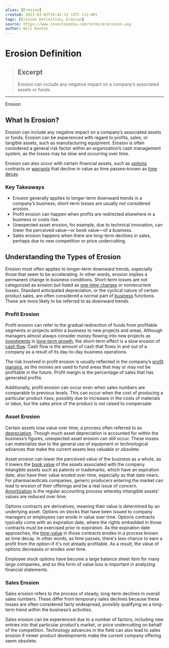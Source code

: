 ```yaml
---
alias: [Erosion]
created: 2021-03-02T19:42:13 (UTC +11:00)
tags: [Erosion Definition, Erosion]
source: https://www.investopedia.com/terms/e/erosion.asp
author: Will Kenton
---
```


# Erosion Definition

> ## Excerpt
> Erosion can include any negative impact on a company’s associated assets or funds.

---

Erosion
## What Is Erosion?

Erosion can include any negative impact on a company’s associated assets or funds. Erosion can be experienced with regard to profits, sales, or tangible assets, such as manufacturing equipment. Erosion is often considered a general risk factor within an organization’s cash management system, as the losses may be slow and occurring over time.

Erosion can also occur with certain financial assets, such as [options](https://www.investopedia.com/terms/o/optionscontract.asp) contracts or [warrants](https://www.investopedia.com/terms/w/warrant.asp) that decline in value as time passes–known as [time decay](https://www.investopedia.com/terms/t/timedecay.asp).

### Key Takeaways

-   Erosion generally applies to longer-term downward trends in a company’s business; short-term losses are usually not considered erosion.
-   Profit erosion can happen when profits are redirected elsewhere in a business or costs rise.
-   Unexpected asset erosion, for example, due to technical innovation, can lower the perceived value—or book value—of a business.
-   Sales erosion happens when there are long-term declines in sales, perhaps due to new competition or price undercutting. 

## Understanding the Types of Erosion

Erosion most often applies to longer-term downward trends, especially those that seem to be accelerating. In other words, erosion implies a permanent change in business conditions. Short-term losses are not categorized as erosion but listed as [one-time charges](https://www.investopedia.com/terms/o/one-time-charge.asp) or nonrecurrent losses. Standard anticipated depreciation, or the cyclical nature of certain product sales, are often considered a normal part of [business](https://www.investopedia.com/ask/answers/042215/how-does-performance-stock-market-affect-individual-businesses.asp) functions. These are more likely to be referred to as downward trends.

### Profit Erosion

Profit erosion can refer to the gradual redirection of funds from profitable segments or projects within a business to new projects and areas. Although managers almost always consider money flowing into new projects as [investments](https://www.investopedia.com/terms/i/investment.asp) in [long-term growth](https://www.investopedia.com/terms/l/longtermgrowth.asp), the short-term effect is a slow erosion of [cash flow](https://www.investopedia.com/terms/c/cashflow.asp). Cash flow is the amount of cash that flows in and out of a company as a result of its day-to-day business operations.

The risk involved in profit erosion is usually reflected in the company’s [profit margins](https://www.investopedia.com/terms/p/profitmargin.asp), as the monies are used to fund areas that may or may not be profitable in the future. Profit margin is the percentage of sales that has generated profits.

Additionally, profit erosion can occur even when sales numbers are comparable to previous levels. This can occur when the cost of producing a particular product rises, possibly due to increases in the costs of materials or labor, but the sales price of the product is not raised to compensate.

### Asset Erosion

Certain assets lose value over time; a process often referred to as [depreciation](https://www.investopedia.com/terms/d/depreciation.asp). Though much asset depreciation is accounted for within the business’s figures, unexpected asset erosion can still occur. These losses can materialize due to the general use of equipment or technological advances that make the current assets less valuable or obsolete.

Asset erosion can lower the perceived value of the business as a whole, as it lowers the [book value](https://www.investopedia.com/terms/b/bookvalue.asp) of the assets associated with the company. Intangible assets such as patents or trademarks, which have an expiration date, also have their value eroded over time, especially as that date nears. For pharmaceuticals companies, generic producers entering the market can lead to erosion of their offerings and be a real issue of concern. [Amortization](https://www.investopedia.com/terms/a/amortization.asp) is the regular accounting process whereby intangible assets' values are reduced over time.

Options contracts are derivatives, meaning their value is determined by an underlying asset. Options on stocks that have been issued to company managers or employees can erode in value over time. Options contracts typically come with an expiration date, where the rights embedded in those contracts must be exercised prior to expiration. As the expiration date approaches, the [time-value](https://www.investopedia.com/terms/t/timevalue.asp) in those contracts erodes in a process known as time decay. In other words, as time passes, there's less chance to earn a profit from the option–if it's not already profitable. As a result, the value of options decreases or erodes over time.

Employee stock options have become a large balance sheet item for many large companies, and so this form of value loss is important in analyzing financial statements.

### Sales Erosion

Sales erosion refers to the process of steady, long-term declines in overall sales numbers. These differ from temporary sales declines because these losses are often considered fairly widespread, possibly qualifying as a long-term trend within the business’s activities.

Sales erosion can be experienced due to a number of factors, including new entries into that particular product’s market, or price undercutting on behalf of the competition. Technology advances in the field can also lead to sales erosion if newer product developments make the current company offering seem obsolete.
